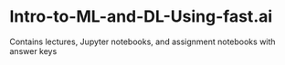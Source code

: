 # Intro-to-ML-and-DL-Using-fast.ai
Contains lectures, Jupyter notebooks, and assignment notebooks with answer keys
